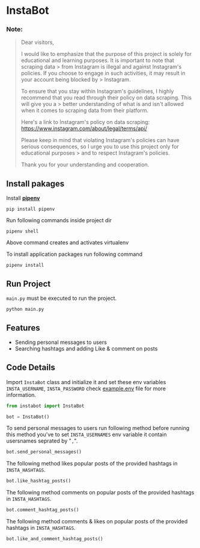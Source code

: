 # InstaBot

### Note:
> Dear visitors,
>
> I would like to emphasize that the purpose of this project is solely for educational and learning purposes. It is important to note that scraping data > from Instagram is illegal and against Instagram's policies. If you choose to engage in such activities, it may result in your account being blocked by > Instagram.
>
> To ensure that you stay within Instagram's guidelines, I highly recommend that you read through their policy on data scraping. This will give you a > better understanding of what is and isn't allowed when it comes to scraping data from their platform.
>
> Here's a link to Instagram's policy on data scraping: https://www.instagram.com/about/legal/terms/api/
>
> Please keep in mind that violating Instagram's policies can have serious consequences, so I urge you to use this project only for educational purposes > and to respect Instagram's policies.
>
> Thank you for your understanding and cooperation.


## Install pakages
Install **[pipenv](https://pypi.org/project/pipenv/)**

```console
pip install pipenv
```

Run following commands inside project dir
```console
pipenv shell
```
Above command creates and activates virtualenv

To install application packages run following command

```console
pipenv install
```


## Run Project
`main.py` must be executed to run the project. 
```console
python main.py
```


## Features
- Sending personal messages to users
- Searching hashtags and adding Like & comment on posts



## Code Details

Import `InstaBot` class and initialize it and set these env variables `INSTA_USERNAME`,  `INSTA_PASSWORD` check [example.env](example.env) file for more information.

```python
from instabot import InstaBot

bot = InstaBot()
```

To send personal messages to users run following method
before running this method you've to set `INSTA_USERNAMES` env variable
it contain usersnames seprated by "`,`".

```python
bot.send_personal_messages()
```

The following method likes popular posts of the provided hashtags in `INSTA_HASHTAGS`.

```python
bot.like_hashtag_posts()
```

The following method comments on popular posts of the provided hashtags in `INSTA_HASHTAGS`.

```python
bot.comment_hashtag_posts()
```

The following method comments & likes on popular posts of the provided hashtags in `INSTA_HASHTAGS`.

```python
bot.like_and_comment_hashtag_posts()
```
